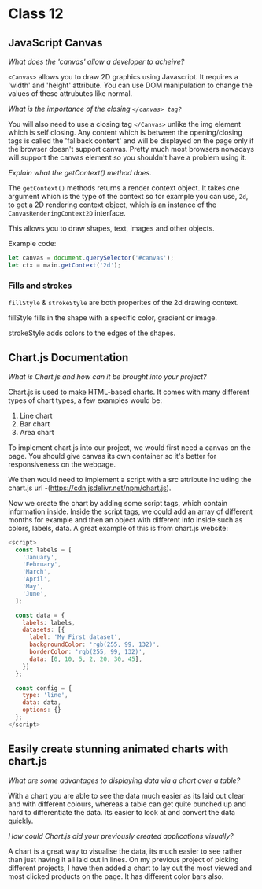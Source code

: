 # Class 12

## JavaScript Canvas

 *What does the 'canvas' allow a developer to acheive?*

`<Canvas>` allows you to draw 2D graphics using Javascript. It requires a 'width' and 'height' attribute. You can use DOM manipulation to change the values of these attrubutes like normal.

 *What is the importance of the closing `</canvas> tag?`*
 
You will also need to use a closing tag `</Canvas>` unlike the img element which is self closing. Any content which is between the opening/closing tags is called the 'fallback content' and will be displayed on the page only if the browser doesn't support canvas. Pretty much most browsers nowadays will support the canvas element so you shouldn't have a problem using it.

 *Explain what the getContext() method does.*

The `getContext()` methods returns a render context object. It takes one argument which is the type of the context so for example you can use, `2d`, to get a 2D rendering context object, which is an instance of the `CanvasRenderingContext2D` interface.

This allows you to draw shapes, text, images and other objects.

Example code:

```js
let canvas = document.querySelector('#canvas');
let ctx = main.getContext('2d');
```

### Fills and strokes

`fillStyle` & `strokeStyle` are both properites of the 2d drawing context. 

fillStyle fills in the shape with a specific color, gradient or image.

strokeStyle adds colors to the edges of the shapes.

## Chart.js Documentation

*What is Chart.js and how can it be brought into your project?*

Chart.js is used to make HTML-based charts. It comes with many different types of chart types, a few examples would be:

1. Line chart
2. Bar chart
3. Area chart

To implement chart.js into our project, we would first need a canvas on the page. You should give canvas its own container so it's better for responsiveness on the webpage. 

We then would need to implement a script with a src attribute including the chart.js url  -(https://cdn.jsdelivr.net/npm/chart.js).

Now we create the chart by adding some script tags, which contain information inside. Inside the script tags, we could add an array of different months for example and then an object with different info inside such as colors, labels, data. A great example of this is from chart.js website:

```js
<script>
  const labels = [
    'January',
    'February',
    'March',
    'April',
    'May',
    'June',
  ];

  const data = {
    labels: labels,
    datasets: [{
      label: 'My First dataset',
      backgroundColor: 'rgb(255, 99, 132)',
      borderColor: 'rgb(255, 99, 132)',
      data: [0, 10, 5, 2, 20, 30, 45],
    }]
  };

  const config = {
    type: 'line',
    data: data,
    options: {}
  };
</script>
```

## Easily create stunning animated charts with chart.js

*What are some advantages to displaying data via a chart over a table?*

With a chart you are able to see the data much easier as its laid out clear and with different colours, whereas a table can get quite bunched up and hard to differentiate the data. Its easier to look at and convert the data quickly.

*How could Chart.js aid your previously created applications visually?*

A chart is a great way to visualise the data, its much easier to see rather than just having it all laid out in lines. On my previous project of picking different projects, I have then added a chart to lay out the most viewed and most clicked products on the page. It has different color bars also.




 
 
 











